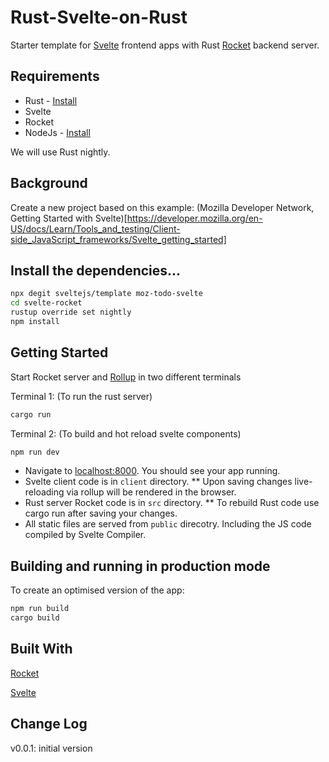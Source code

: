 
# Rust-Svelte-on-Rust

Starter template for [Svelte](https://svelte.dev) frontend apps with Rust [Rocket](https://rocket.rs) backend server. 



## Requirements

* Rust  - [Install](https://www.rust-lang.org/tools/install) 
* Svelte
* Rocket
* NodeJs - [Install](https://nodejs.org/en/download/)

We will use Rust nightly.

## Background
Create a new project based on this example:
(Mozilla Developer Network, Getting Started with Svelte)[https://developer.mozilla.org/en-US/docs/Learn/Tools_and_testing/Client-side_JavaScript_frameworks/Svelte_getting_started]

## Install the dependencies...

```bash
npx degit sveltejs/template moz-todo-svelte
cd svelte-rocket
rustup override set nightly
npm install
```

## Getting Started

Start Rocket server and [Rollup](https://rollupjs.org) in two different terminals 

Terminal 1: (To run the rust server)
```bash
cargo run  
```
Terminal 2: (To build and hot reload svelte components)
```bash
npm run dev  
```

* Navigate to [localhost:8000](http://localhost:8000). You should see your app running. 
* Svelte client code is in `client` directory.
** Upon saving changes live-reloading via rollup will be rendered in the browser.
* Rust server Rocket code is in `src` directory. 
** To rebuild Rust code use cargo run after saving your changes. 
* All static files are served from `public` direcotry. Including the JS code compiled by Svelte Compiler.


## Building and running in production mode

To create an optimised version of the app:

```bash
npm run build
cargo build
```

## Built With
[Rocket](https://rocket.rs/) 

[Svelte](https://svelte.dev/)


## Change Log

v0.0.1: initial version
